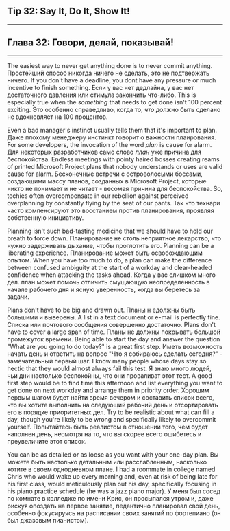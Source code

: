 Tip 32: Say It, Do It, Show It!
-------------------------------
-------------------------------
Глава 32: Говори, делай, показывай!
-----------------------------------
-----------------------------------
The easiest way to never get anything done is to never commit anything.
Простейший способ никогда ничего не сделать, это не подтвержать ничего.
If you don't have a deadline, you dont have any pressure or much incentive to finish something.
Если у вас нет дедлайна, у вас нет достаточного давления или стимула закончить что-либо.
This is especially true when the *something* that needs to get done isn't 100 percent exciting.
Это особенно справедливо, когда то, *что* должно быть сделано не вдохновляет на 100 процентов.

Even a bad manager's instinct usually tells them that it's important to plan.
Даже плохому менеджеру инстинкт говорит о важности плаирования.
For some developers, the invocation of the word *plan* is cause for alarm.
Для некоторых разработчиков само слово *план* уже причина для беспокойства.
Endless meetings with pointy haired bosses creating reams of printed Microsoft Project plans that nobody understands or uses are valid cause for alarm.
Бесконечные встречи с островолосыми боссами, создающими массу планов, созданных в Microsoft Project, которые никто не понимает и не читает - весомая причина для беспокойства.
So, techies often overcompensate in our rebellion against perceived overplanning by constantly flying by the seat of our pants.
Так что технари часто компенсируют это восстанием против планирования, проявляя собственную инициативу.

Planning isn't such bad-tasting medicine that we should have to hold our breath to force down.
Планирование не столь неприятное лекарство, что нужно задерживать дыхание, чтобы проглотить его.
Planning can be a liberating experience.
Планирование может быть освобождающим опытом.
When you have too much to do, a plan can make the difference between confused ambiguity at the start of a workday and clear-headed confidence when attacking the tasks ahead.
Когда у вас слишком много дел. план может помочь отличить смущающую неопределенность в начале рабочего дня и ясную уверенность, когда вы беретесь за задачи.

Plans don't have to be big and drawn out.
Планы н едолжны быть большими и выверены.
A list in a text document or e-mail is perfectly fine.
Списка или почтового сообщения совершенно достаточно.
Plans don't have to cover a large span of time.
Планы не должны покрывать большой промежуток времени.
Being able to start the day and answer the question "What are you going to do today?" is a great first step.
Иметь возможность начать день и ответить на вопрос "Что я собираюсь сделать сегодня?" - замечательный первый шаг.
I know many people whose days stay so hectic that they would almost always fail this test.
Я знаю много людей, чьи дни настолько беспокойны, что они проваливат этот тест.
A good first step would be to find time this afternoon and list everything you want to get done on next workday and arrange them in priority order.
Хорошим первым шагом будет найти время вечером и составить список всего, что вы хотите выполнить на следующий рабочий день и отсортировать его в порядке приоритетных дел.
Try to be realistic about what can fill a day, though you're likely to be wrong and specifically likely to overcommit yourself.
Попытайтесь быть реалистом в отношении того, чем будет наполнен день, несмотря на то, что вы скорее всего ошибетесь и преувеличите этот список.

You can be as detailed or as loose as you want with your one-day plan.
Вы можете быть настолько детальным или расслабленным, насколько хотите в своем однодневном плане.
I had a roommate in college named Chris who would wake up every morning and, even at risk of being late for his first class, would meticulously plan out his day, specifically focusing in his piano practice schedule (he was a jazz piano major).
У меня был сосед по комнате в колледже по имени Крис, он просыпался утром и, даже рискуя опоздать на первое занятие, педантично планировал свой день, особенно фокусируясь на расписании своих занятий по фортепиано (он был джазовым пианистом).
  




